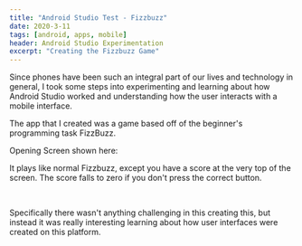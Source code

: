 ```yaml
---
title: "Android Studio Test - Fizzbuzz"
date: 2020-3-11
tags: [android, apps, mobile]
header: Android Studio Experimentation
excerpt: "Creating the Fizzbuzz Game"
---
```

Since phones have been such an integral part of our lives and technology in general,
I took some steps into experimenting and learning about how Android Studio worked
and understanding how the user interacts with a mobile interface.

The app that I created was a game based off of the beginner's programming
task FizzBuzz.

Opening Screen shown here:
<img src="{{ site.url }}{{ site.baseurl }}/images/fizzbuzz/fizzbuzz1.jpg" alt="">


It plays like normal Fizzbuzz, except you have a score at the very top of the screen.
The score falls to zero if you don't press the correct button.


<img src="{{ site.url }}{{ site.baseurl }}/images/fizzbuzz/fizzbuzz2.jpg" alt="">
<img src="{{ site.url }}{{ site.baseurl }}/images/fizzbuzz/fizzbuzz1.JPG" alt="">

Specifically there wasn't anything challenging in this creating this, but instead
it was really interesting learning about how user interfaces were created on
this platform.

